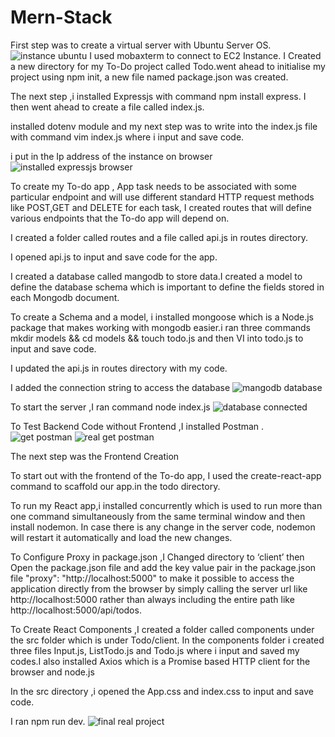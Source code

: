 # Mern-Stack
First step was to create a virtual server with Ubuntu Server OS.
![instance ubuntu](https://user-images.githubusercontent.com/94229949/162083495-4f338211-5218-4212-a274-fc21a16f43ab.png)
I used mobaxterm to connect to EC2 Instance.
I Created a new directory for my To-Do project called Todo.went ahead to initialise my project using  npm init, a new file named package.json was created.


The next step ,i installed Expressjs with command npm install express. I then went ahead to create a file called index.js.

installed dotenv module and  my next step was to write into the index.js file with command vim index.js where i input and save code.


i put in the Ip address of the instance on browser
![installed expressjs  browser](https://user-images.githubusercontent.com/94229949/162085376-2565b653-871d-4578-ac43-d0be77aeee9e.png)


To create my To-do app , App task needs to be associated with some particular endpoint and will use different standard HTTP request methods like POST,GET and DELETE for each task, I  created routes that will define various endpoints that the To-do app will depend on.

I created a folder called routes and  a file called api.js in routes directory.

I opened api.js to input and save code for the app.

I created a database called mangodb to store data.I created a model to define the database schema which is important to define the fields stored in each Mongodb document. 

To create a Schema and a model, i installed mongoose which is a Node.js package that makes working with mongodb easier.i ran three commands mkdir models && cd models && touch todo.js and then VI into todo.js to input and save code.

I updated the api.js in routes directory with my code.

I added the connection string to access the database 
![mangodb database](https://user-images.githubusercontent.com/94229949/162091938-9918cfb3-818e-4d9d-818f-f43920aad454.png)

To start the server ,I ran command node index.js 
![database connected](https://user-images.githubusercontent.com/94229949/162092296-19167678-a1bd-42f8-b071-57f29fc65bd4.png)

To Test Backend Code without Frontend ,I installed  Postman .
![get postman](https://user-images.githubusercontent.com/94229949/162092735-cb7eaba8-f522-44ef-9780-97f142100f71.png)
![real get postman](https://user-images.githubusercontent.com/94229949/162092807-37fc0b43-70bf-450d-8763-f79e6d4dd7eb.png)

The next step was the Frontend Creation

 To start out with the frontend of the To-do app, I used the create-react-app command to scaffold our app.in the todo directory.
 
 
To run my React app,i installed concurrently which is used to run more than one command simultaneously from the same terminal window and then install nodemon. In case there is any change in the server code, nodemon will restart it automatically and load the new changes.

To Configure Proxy in package.json ,I Changed directory to ‘client’ then Open the package.json file and add  the key value pair in the package.json file "proxy": "http://localhost:5000" to make it possible to access the application directly from the browser by simply calling the server url like http://localhost:5000 rather than always including the entire path like http://localhost:5000/api/todos. 

To Create React Components ,I created a folder called components under the src folder which is under Todo/client. In the components folder i created three files Input.js, ListTodo.js and Todo.js where i input and saved my codes.I also installed Axios which is a Promise based HTTP client for the browser and node.js

In the src directory ,i opened the App.css and index.css to input and save code.

I ran npm run dev.
![final real project](https://user-images.githubusercontent.com/94229949/162097635-0cb19fa3-37b0-4474-818f-ad982a0e8f89.png)
